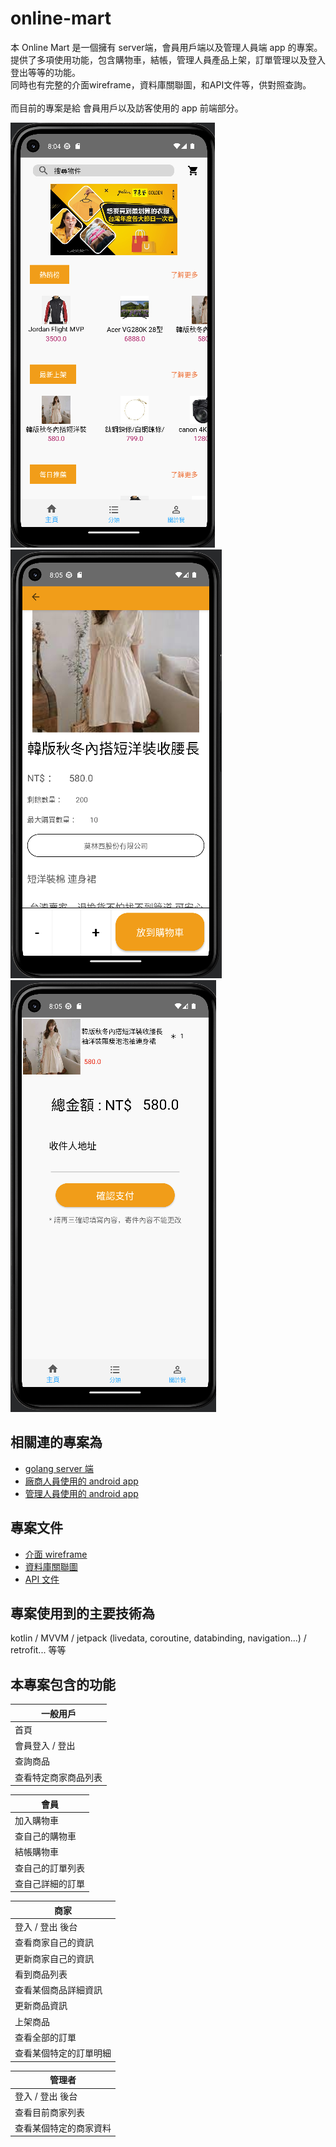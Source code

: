 # online-mart
本 Online Mart 是一個擁有 server端，會員用戶端以及管理人員端 app 的專案。
<br>提供了多項使用功能，包含購物車，結帳，管理人員產品上架，訂單管理以及登入登出等等的功能。
<br>同時也有完整的介面wireframe，資料庫關聯圖，和API文件等，供對照查詢。
<br><br>而目前的專案是給 會員用戶以及訪客使用的 app 前端部分。

![](main_page.png)
![](product_page.png)
![](cart_page.png)

## 相關連的專案為
- [golang server 端](https://github.com/webronin26/online-mart-server)
- [廠商人員使用的 android app](https://github.com/webronin26/online-mart-retailer)
- [管理人員使用的 android app](https://github.com/webronin26/online-mart-admin)

## 專案文件
- [介面 wireframe](https://www.figma.com/file/aw8HkloMpbDB66tuxrSU4x/Online-Mart?node-id=0%3A1)
- [資料庫關聯圖](https://dbdiagram.io/d/627cc0397f945876b6044ce9)
- [API 文件](https://app.swaggerhub.com/apis/webronin26/Online-Mart-API/1.0.0)

## 專案使用到的主要技術為
kotlin / MVVM / jetpack (livedata, coroutine, databinding, navigation...) / retrofit... 等等

## 本專案包含的功能

|一般用戶|
|-----------|
|首頁|
|會員登入 / 登出|
|查詢商品|
|查看特定商家商品列表|

|會員|
|-----------|
|加入購物車|
|查自己的購物車|
|結帳購物車|
|查自己的訂單列表|
|查自己詳細的訂單|

|商家|
|-----------|
|登入 / 登出 後台|
|查看商家自己的資訊|
|更新商家自己的資訊|
|看到商品列表|
|查看某個商品詳細資訊|
|更新商品資訊|
|上架商品|
|查看全部的訂單|
|查看某個特定的訂單明細|

|管理者|
|-----------|
|登入 / 登出 後台|
|查看目前商家列表|
|查看某個特定的商家資料|
